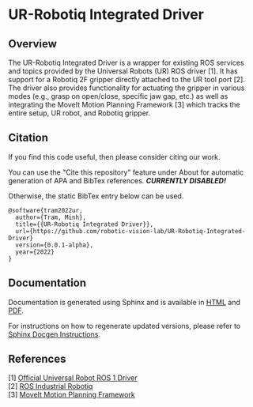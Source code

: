 # UR-Robotiq Integrated Driver

## Overview

The UR-Robotiq Integrated Driver is a wrapper for existing ROS services and
topics provided by the Universal Robots (UR) ROS driver [1]. It has support for
a Robotiq 2F gripper directly attached to the UR tool port [2]. The driver also
provides functionality for actuating the gripper in various modes (e.g., grasp
on open/close, specific jaw gap, etc.) as well as integrating the MoveIt Motion
Planning Framework [3] which tracks the entire setup, UR robot, and Robotiq
gripper.

## Citation

If you find this code useful, then please consider citing our work.

You can use the "Cite this repository" feature under About for automatic
generation of APA and BibTex references. ***CURRENTLY DISABLED!***

Otherwise, the static BibTex entry below can be used.

```TeX
@software{tram2022ur,
  author={Tram, Minh},
  title={{UR-Robotiq Integrated Driver}},
  url={https://github.com/robotic-vision-lab/UR-Robotiq-Integrated-Driver}
  version={0.0.1-alpha},
  year={2022}
}
```

## Documentation

Documentation is generated using Sphinx and is available in
[HTML](documentation/html/_modules/index.html) and
[PDF](documentation/rvl_driver_documentation.pdf).

For instructions on how to regenerate updated versions, please refer to [Sphinx
Docgen Instructions](catkin_ws/src/rvl_ur_robotiq/sphinx-docgen/README.md).

## References

[1] [Official Universal Robot ROS 1 Driver](https://github.com/UniversalRobots/Universal_Robots_ROS_Driver)  
[2] [ROS Industrial Robotiq](https://wiki.ros.org/robotiq)  
[3] [MoveIt Motion Planning Framework](https://moveit.ros.org)
